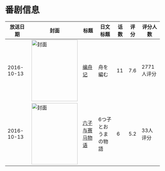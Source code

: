 # 番剧信息

|放送日期|封面|标题|日文标题|话数|评分|评分人数|
|---|---|---|---|---|---|---|
|2016-10-13|<img src="//lain.bgm.tv/pic/cover/c/71/ff/174142_HirNZ.jpg" alt="封面" style="width:150px;height:200px;object-fit:cover;">|[编舟记](https://bangumi.tv/subject/174142)|舟を編む|11|7.6|2771人评分|
|2016-10-13|<img src="//lain.bgm.tv/pic/cover/c/3c/22/195327_9859t.jpg" alt="封面" style="width:150px;height:200px;object-fit:cover;">|[六子与赛马物语](https://bangumi.tv/subject/195327)|6つ子とおうまの物語|6|5.2|33人评分|
